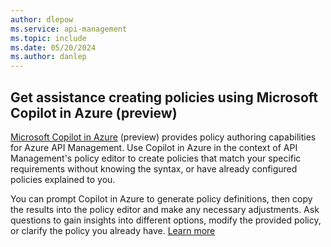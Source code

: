 ```yaml
---
author: dlepow
ms.service: api-management
ms.topic: include
ms.date: 05/20/2024
ms.author: danlep
---
```

## Get assistance creating policies using Microsoft Copilot in Azure (preview)


[Microsoft Copilot in Azure](../articles/copilot/overview.md) (preview) provides policy authoring capabilities for Azure API Management. Use Copilot in Azure in the context of API Management's policy editor to create policies that match your specific requirements without knowing the syntax, or have already configured policies explained to you. 

You can prompt Copilot in Azure to generate policy definitions, then copy the results into the policy editor and make any necessary adjustments. Ask questions to gain insights into different options, modify the provided policy, or clarify the policy you already have. [Learn more](../articles/copilot/author-api-management-policies.md?toc=%2Fazure%2Fapi-management%2Ftoc.json&bc=%2Fazure%2Fapi-management%2Fbreadcrumb%2Ftoc.json)
